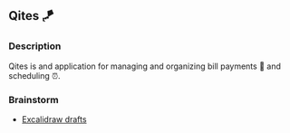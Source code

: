 ## Qites :kite:
### Description

Qites is and application for managing and organizing bill payments :money_with_wings: and scheduling :alarm_clock:.

### Brainstorm
- [Excalidraw drafts](https://excalidraw.com/#room=60feb551b84f99cf16ba,aVwrG0-r6qjguY-T9hglfg)
